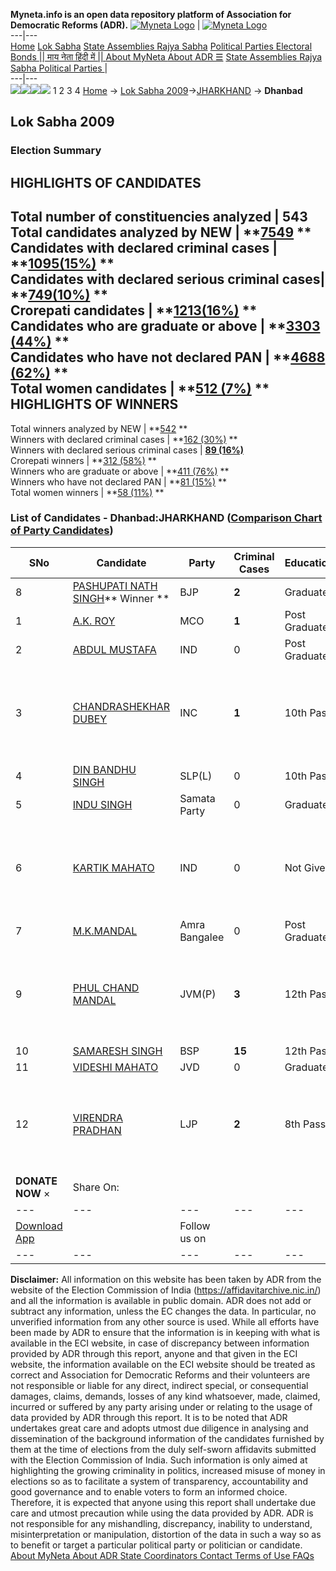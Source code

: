 **Myneta.info is an open data repository platform of Association for Democratic Reforms (ADR).**
[![Myneta Logo](https://www.myneta.info/lib/img/myneta-logo.png)](https://www.myneta.info/) | [![Myneta Logo](https://www.myneta.info/lib/img/adr-logo.png)](https://adrindia.org)  
---|---  
[Home](https://www.myneta.info/) [Lok Sabha](https://www.myneta.info/#ls "Lok Sabha") [ State Assemblies ](https://www.myneta.info/#sa "State Assemblies") [Rajya Sabha](https://www.myneta.info/#rs "Rajya Sabha") [Political Parties ](https://www.myneta.info/party "Political Parties") [ Electoral Bonds ](https://www.myneta.info/electoral_bonds "Electoral Bonds") [ || माय नेता हिंदी में || ](https://translate.google.co.in/translate?prev=hp&hl=en&js=y&u=www.myneta.info&sl=en&tl=hi&history_state0=) [ About MyNeta ](https://adrindia.org/content/about-myneta) [ About ADR ](https://adrindia.org/about-adr/who-we-are) [☰](javascript:void\(0\))
[ State Assemblies ](https://www.myneta.info/#sa "State Assemblies") [ Rajya Sabha ](https://www.myneta.info/#rs "Rajya Sabha") [ Political Parties ](https://www.myneta.info/party "Political Parties")
|   
---|---  
![](https://www.myneta.info/lib/img/banner/banner-1.png)![](https://www.myneta.info/lib/img/banner/banner-2.png)![](https://www.myneta.info/lib/img/banner/banner-3.png)![](https://www.myneta.info/lib/img/banner/banner-4.png)
1  2  3  4 
[Home](https://www.myneta.info/) → [Lok Sabha 2009](https://www.myneta.info/ls2009/)→[JHARKHAND](https://www.myneta.info/ls2009/index.php?action=show_constituencies&state_id=27) → **Dhanbad**
### 
## Lok Sabha 2009
###  Election Summary 
HIGHLIGHTS OF CANDIDATES  
---  
Total number of constituencies analyzed |  543   
Total candidates analyzed by NEW | **[7549](https://www.myneta.info/ls2009/index.php?action=summary&subAction=candidates_analyzed&sort=candidate#summary) **  
Candidates with declared criminal cases | **[1095(15%)](https://www.myneta.info/ls2009/index.php?action=summary&subAction=crime&sort=candidate#summary) **  
Candidates with declared serious criminal cases| **[749(10%)](https://www.myneta.info/ls2009/index.php?action=summary&subAction=serious_crime&sort=candidate#summary) **  
Crorepati candidates | **[1213(16%)](https://www.myneta.info/ls2009/index.php?action=summary&subAction=crorepati&sort=candidate#summary) **  
Candidates who are graduate or above | **[3303 (44%)](https://www.myneta.info/ls2009/index.php?action=summary&subAction=education&sort=candidate#summary) **  
Candidates who have not declared PAN | **[4688 (62%)](https://www.myneta.info/ls2009/index.php?action=summary&subAction=without_pan&sort=candidate#summary) **  
Total women candidates | **[512 (7%)](https://www.myneta.info/ls2009/index.php?action=summary&subAction=women_candidate&sort=candidate#summary) **  
HIGHLIGHTS OF WINNERS  
---  
Total winners analyzed by NEW | **[542](https://www.myneta.info/ls2009/index.php?action=summary&subAction=winner_analyzed&sort=candidate#summary) **  
Winners with declared criminal cases | **[162 (30%)](https://www.myneta.info/ls2009/index.php?action=summary&subAction=winner_crime&sort=candidate#summary) **  
Winners with declared serious criminal cases | **[89 (16%)](https://www.myneta.info/ls2009/index.php?action=summary&subAction=winner_serious_crime&sort=candidate#summary)**  
Crorepati winners | **[312 (58%)](https://www.myneta.info/ls2009/index.php?action=summary&subAction=winner_crorepati&sort=candidate#summary) **  
Winners who are graduate or above | **[411 (76%)](https://www.myneta.info/ls2009/index.php?action=summary&subAction=winner_education&sort=candidate#summary) **  
Winners who have not declared PAN | **[81 (15%)](https://www.myneta.info/ls2009/index.php?action=summary&subAction=winner_without_pan&sort=candidate#summary) **  
Total women winners | **[58 (11%)](https://www.myneta.info/ls2009/index.php?action=summary&subAction=winner_women&sort=candidate#summary) **  
### List of Candidates - Dhanbad:JHARKHAND ([Comparison Chart of Party Candidates](https://www.myneta.info/ls2009/comparisonchart.php?constituency_id=261))
SNo | Candidate| Party| Criminal Cases| Education| Age| Total Assets| Liabilities  
---|---|---|---|---|---|---|---  
8  | [PASHUPATI NATH SINGH](https://www.myneta.info/ls2009/candidate.php?candidate_id=4233)** Winner ** | BJP | **2** | Graduate| 60 | Rs 39,43,516 ~ 39 Lacs+ | Rs 0 ~   
1  | [A.K. ROY](https://www.myneta.info/ls2009/candidate.php?candidate_id=4241) | MCO | **1** | Post Graduate| 72 | Rs 61,317 ~ 61 Thou+ | Rs 0 ~   
2  | [ABDUL MUSTAFA](https://www.myneta.info/ls2009/candidate.php?candidate_id=4247) | IND | 0 | Post Graduate| 32 | Rs 75,000 ~ 75 Thou+ | Rs 0 ~   
3  | [CHANDRASHEKHAR DUBEY](https://www.myneta.info/ls2009/candidate.php?candidate_id=4232) | INC | **1** | 10th Pass| 66 | ![](https://myneta.info/image_v2.php?myneta_folder=ls2009&candidate_id=4232&col=ta) | ![](https://myneta.info/image_v2.php?myneta_folder=ls2009&candidate_id=4232&col=lia)  
4  | [DIN BANDHU SINGH](https://www.myneta.info/ls2009/candidate.php?candidate_id=4237) | SLP(L) | 0 | 10th Pass| 56 | Rs 24,000 ~ 24 Thou+ | Rs 0 ~   
5  | [INDU SINGH](https://www.myneta.info/ls2009/candidate.php?candidate_id=4235) | Samata Party | 0 | Graduate| 32 | Rs 35,52,000 ~ 35 Lacs+ | Rs 0 ~   
6  | [KARTIK MAHATO](https://www.myneta.info/ls2009/candidate.php?candidate_id=4248) | IND | 0 | Not Given| 44 | ![](https://myneta.info/image_v2.php?myneta_folder=ls2009&candidate_id=4248&col=ta) | ![](https://myneta.info/image_v2.php?myneta_folder=ls2009&candidate_id=4248&col=lia)  
7  | [M.K.MANDAL](https://www.myneta.info/ls2009/candidate.php?candidate_id=4240) | Amra Bangalee | 0 | Post Graduate| 62 | Rs 13,72,000 ~ 13 Lacs+ | Rs 18,699 ~ 18 Thou+  
9  | [PHUL CHAND MANDAL](https://www.myneta.info/ls2009/candidate.php?candidate_id=4239) | JVM(P) | **3** | 12th Pass| 66 | ![](https://myneta.info/image_v2.php?myneta_folder=ls2009&candidate_id=4239&col=ta) | ![](https://myneta.info/image_v2.php?myneta_folder=ls2009&candidate_id=4239&col=lia)  
10  | [SAMARESH SINGH](https://www.myneta.info/ls2009/candidate.php?candidate_id=4234) | BSP | **15** | 12th Pass| 68 | Rs 53,09,565 ~ 53 Lacs+ | Rs 0 ~   
11  | [VIDESHI MAHATO](https://www.myneta.info/ls2009/candidate.php?candidate_id=4242) | JVD | 0 | Graduate| 54 | Rs 10,00,000 ~ 10 Lacs+ | Rs 3,73,582 ~ 3 Lacs+  
12  | [VIRENDRA PRADHAN](https://www.myneta.info/ls2009/candidate.php?candidate_id=4243) | LJP | **2** | 8th Pass| 44 | ![](https://myneta.info/image_v2.php?myneta_folder=ls2009&candidate_id=4243&col=ta) | ![](https://myneta.info/image_v2.php?myneta_folder=ls2009&candidate_id=4243&col=lia)  
|  **DONATE NOW** × |  Share On:  | [](https://api.whatsapp.com/send?text=https%3A%2F%2Fmyneta.info%2Fpunjab2022%2Findex.php%3Faction%3Dshow_constituencies%26state_id%3D19) | [](https://www.facebook.com/sharer/sharer.php?u=https%3A%2F%2Fmyneta.info%2Fpunjab2022%2Findex.php%3Faction%3Dshow_constituencies%26state_id%3D19) | [](https://twitter.com/share?url=https%3A%2F%2Fmyneta.info%2Fpunjab2022%2Findex.php%3Faction%3Dshow_constituencies%26state_id%3D19)  
---|---|---|---|---  
| [ Download App ](https://play.google.com/store/apps/details?id=com.webrosoft.myneta1&pcampaignid=pcampaignidMKT-Other-global-all-co-prtnr-py-PartBadge-Mar2515-1) | [](https://play.google.com/store/apps/details?id=com.webrosoft.myneta1&pcampaignid=pcampaignidMKT-Other-global-all-co-prtnr-py-PartBadge-Mar2515-1) |  Follow us on  | [](https://www.facebook.com/adrindia.org/) | [](https://twitter.com/adrspeaks) | [](https://groups.google.com/g/national-election-watch?hl=en&pli=1) | [](https://www.instagram.com/adrspeaks/) | [](https://www.youtube.com/user/adrspeaks) | [](https://sharechat.com/profile/adrspeaks)  
---|---|---|---|---|---|---|---|---  
**Disclaimer:** All information on this website has been taken by ADR from the website of the Election Commission of India (https://affidavitarchive.nic.in/) and all the information is available in public domain. ADR does not add or subtract any information, unless the EC changes the data. In particular, no unverified information from any other source is used. While all efforts have been made by ADR to ensure that the information is in keeping with what is available in the ECI website, in case of discrepancy between information provided by ADR through this report, anyone and that given in the ECI website, the information available on the ECI website should be treated as correct and Association for Democratic Reforms and their volunteers are not responsible or liable for any direct, indirect special, or consequential damages, claims, demands, losses of any kind whatsoever, made, claimed, incurred or suffered by any party arising under or relating to the usage of data provided by ADR through this report. It is to be noted that ADR undertakes great care and adopts utmost due diligence in analysing and dissemination of the background information of the candidates furnished by them at the time of elections from the duly self-sworn affidavits submitted with the Election Commission of India. Such information is only aimed at highlighting the growing criminality in politics, increased misuse of money in elections so as to facilitate a system of transparency, accountability and good governance and to enable voters to form an informed choice. Therefore, it is expected that anyone using this report shall undertake due care and utmost precaution while using the data provided by ADR. ADR is not responsible for any mishandling, discrepancy, inability to understand, misinterpretation or manipulation, distortion of the data in such a way so as to benefit or target a particular political party or politician or candidate. 
[ About MyNeta ](https://adrindia.org/content/about-myneta) [ About ADR ](https://adrindia.org/about-adr/who-we-are) [ State Coordinators ](https://adrindia.org/about-adr/state-coordinators) [ Contact ](https://adrindia.org/contact-us) [ Terms of Use ](https://adrindia.org/content/adr-terms-use) [ FAQs ](https://adrindia.org/content/faqs)
